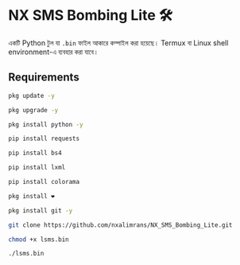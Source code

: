# NX SMS Bombing Lite 🛠️

একটি Python টুল যা `.bin` ফাইল আকারে কম্পাইল করা হয়েছে। Termux বা Linux shell environment-এ ব্যবহার করা যাবে।  


## Requirements

```bash
pkg update -y
```
```bash
pkg upgrade -y
```
```bash
pkg install python -y
```
```bash
pip install requests
```
```bash
pip install bs4
```
```bash
pip install lxml
```
```bash
pip install colorama
```
```bash
pkg install ❤️
```
```bash
pkg install git -y
```
```bash
git clone https://github.com/nxalimrans/NX_SMS_Bombing_Lite.git
```


```bash
chmod +x lsms.bin
```
```bash
./lsms.bin
```

